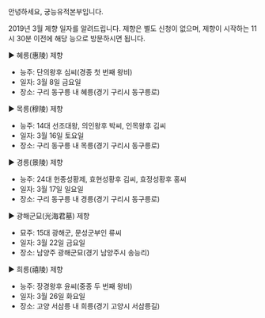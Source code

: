 안녕하세요, 궁능유적본부입니다.

2019년 3월 제향 일자를 알려드립니다. 제향은 별도 신청이 없으며, 제향이 시작하는 11시 30분 이전에 해당 능으로 방문하시면 됩니다.

▶ 혜릉(惠陵) 제향
  - 능주: 단의왕후 심씨(경종 첫 번째 왕비)
  - 일자: 3월 8일 금요일
  - 장소: 구리 동구릉 내 혜릉(경기 구리시 동구릉로)

▶ 목릉(穆陵) 제향
  - 능주: 14대 선조대왕, 의인왕후 박씨, 인목왕후 김씨
  - 일자: 3월 16일 토요일
  - 장소: 구리 동구릉 내 목릉(경기 구리시 동구릉로)

▶ 경릉(景陵) 제향
  - 능주: 24대 헌종성황제, 효현성황후 김씨, 효정성황후 홍씨
  - 일자: 3월 17일 일요일
  - 장소: 구리 동구릉 내 경릉(경기 구리시 동구릉로)

▶ 광해군묘(光海君墓) 제향
  - 묘주: 15대 광해군, 문성군부인 류씨
  - 일자: 3월 22일 금요일
  - 장소: 남양주 광해군묘(경기 남양주시 송능리)

▶ 희릉(禧陵) 제향
  - 능주: 장경왕후 윤씨(중종 두 번째 왕비)
  - 일자: 3월 26일 화요일
  - 장소: 고양 서삼릉 내 희릉(경기 고양시 서삼릉길)